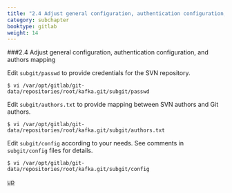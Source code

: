 ```yaml
---
title: "2.4 Adjust general configuration, authentication configuration, and authors mapping"
category: subchapter
booktype: gitlab
weight: 14
---
```


###2.4 Adjust general configuration, authentication configuration, and authors mapping

Edit `subgit/passwd` to provide credentials for the SVN repository.

    $ vi /var/opt/gitlab/git-data/repositories/root/kafka.git/subgit/passwd

Edit `subgit/authors.txt` to provide mapping between SVN authors and Git authors.

    $ vi /var/opt/gitlab/git-data/repositories/root/kafka.git/subgit/authors.txt

Edit `subgit/config` according to your needs. See comments in `subgit/config` files for details.

    $ vi /var/opt/gitlab/git-data/repositories/root/kafka.git/subgit/config


[up](#up)